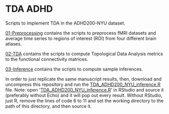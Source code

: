 # TDA ADHD
Scripts to implement TDA in the ADHD200-NYU dataset.

[01-Preprocessing](https://github.com/BrainMapINB/TDA_ADHD/tree/master/01-Preprocessing) contains the scripts to preprocess fMRI datasets and average time series to regions of interest (ROI) from four different brain atlases.

[02-TDA](https://github.com/BrainMapINB/TDA_ADHD/tree/master/02-TDA) contains the scripts to compute Topological Data Analysis metrics to the functional connectivity matrices.

[03-Inference](https://github.com/BrainMapINB/TDA_ADHD/tree/master/03-Inference) contains the scripts to compute sample inferences.

In order to just replicate the same manuscript results, then, download and uncompress this repository and run the [TDA_ADHD200_NYU_inference.R](https://github.com/BrainMapINB/TDA_ADHD/blob/master/03-Inference/TDA_ADHD200_NYU_inference.R) file.  Note: open '[TDA_ADHD200_NYU_inference.R](https://github.com/BrainMapINB/TDA_ADHD/blob/master/03-Inference/TDA_ADHD200_NYU_inference.R)' in RStudio and source it (preferably without Echo) and it will pop out every result. Without RStudio, just R, remove the lines of code 6 to 11 and set the working directory to the path of this directory, and then source it.
